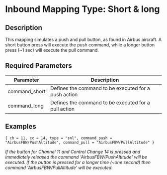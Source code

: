# Inbound Mapping Type: Short & long

## Description

This mapping simulates a push and pull button, as found in Airbus aircraft. A short button press will execute the push
command, while a longer button press (~1 sec) will execute the pull command.

## Required Parameters

| Parameter     | Description                                          |
|---------------|------------------------------------------------------|
| command_short | Defines the command to be executed for a push action |
| command_long  | Defines the command to be executed for a pull action |

## Examples

```
{ ch = 11, cc = 14, type = "snl", command_push = "AirbusFBW/PushAltitude", command_pull = "AirbusFBW/PullAltitude" }
```
*If the button for Channel 11 and Control Change 14 is pressed and immediately released the command
'AirbusFBW/PushAltitude' will be executed. If the button is pressed for a longer time (~one second) then command
'AirbusFBW/PullAltitude' will be executed.*